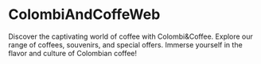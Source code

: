 # ColombiAndCoffeWeb
Discover the captivating world of coffee with Colombi&amp;Coffee. Explore our range of coffees, souvenirs, and special offers. Immerse yourself in the flavor and culture of Colombian coffee!
